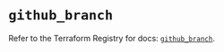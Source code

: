 # `github_branch`

Refer to the Terraform Registry for docs: [`github_branch`](https://registry.terraform.io/providers/integrations/github/6.2.1/docs/resources/branch).
